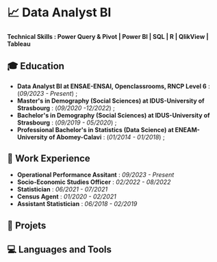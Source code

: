 # 📈 Data Analyst BI

#### Technical Skills : Power Query & Pivot | Power BI | SQL | R | QlikView | Tableau 

## 🎓 Education
- **Data Analyst BI at ENSAE-ENSAI, Openclassrooms, RNCP Level 6** : (_09/2023 - Present_) ;   
- **Master's in Demography (Social Sciences) at IDUS-University of Strasbourg** : (_09/2020 -12/2022_) ;    
- **Bachelor's in Demography (Social Sciences) at IDUS-University of Strasbourg** : (_09/2019 - 05/2020_) ;    
- **Professional Bachelor's in Statistics (Data Science) at ENEAM-University of Abomey-Calavi** : (_01/2014 - 01/2018_) ;    

## 💼 Work Experience
- **Operational Performance Assitant** : _09/2023 - Present_
- **Socio-Economic Studies Officer** : _02/2022 - 08/2022_
- **Statistician** : _06/2021 - 07/2021_
- **Census Agent** : _01/2020 - 02/2021_
- **Assistant Statistician** : _06/2018 - 02/2019_

## 🚀 Projets 

## 💻 Languages and Tools

